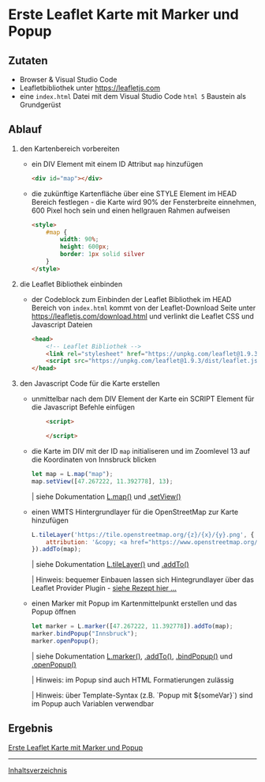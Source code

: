 # Erste Leaflet Karte mit Marker und Popup

## Zutaten

- Browser & Visual Studio Code
- Leafletbibliothek unter <https://leafletjs.com>
- eine `index.html` Datei mit dem Visual Studio Code `html 5` Baustein als Grundgerüst

## Ablauf

1. den Kartenbereich vorbereiten

    - ein DIV Element mit einem ID Attribut `map` hinzufügen

        ```html
        <div id="map"></div>
        ```

    - die zukünftige Kartenfläche über eine STYLE Element im HEAD Bereich festlegen - die Karte wird 90% der Fensterbreite einnehmen, 600 Pixel hoch sein und einen hellgrauen Rahmen aufweisen

        ```html
        <style>
            #map {
                width: 90%;
                height: 600px;
                border: 1px solid silver
            }
        </style>
        ```

2. die Leaflet Bibliothek einbinden

    - der Codeblock zum Einbinden der Leaflet Bibliothek im HEAD Bereich von `index.html` kommt von der Leaflet-Download Seite unter <https://leafletjs.com/download.html> und verlinkt die Leaflet CSS und Javascript Dateien

        ```html
        <head>
            <!-- Leaflet Bibliothek -->
            <link rel="stylesheet" href="https://unpkg.com/leaflet@1.9.3/dist/leaflet.css" integrity="sha256-kLaT2GOSpHechhsozzB+flnD+zUyjE2LlfWPgU04xyI=" crossorigin="" />
            <script src="https://unpkg.com/leaflet@1.9.3/dist/leaflet.js" integrity="sha256-WBkoXOwTeyKclOHuWtc+i2uENFpDZ9YPdf5Hf+D7ewM=" crossorigin=""></script>
        </head>
        ```

3. den Javascript Code für die Karte erstellen

    - unmittelbar nach dem DIV Element der Karte ein SCRIPT Element für die Javascript Befehle einfügen

        ```html
            <script>

            </script>
        ```

    - die Karte im DIV mit der ID `map` initialiseren und im Zoomlevel 13 auf die Koordinaten von Innsbruck blicken

        ```javascript
        let map = L.map("map");
        map.setView([47.267222, 11.392778], 13);
        ```

        | siehe Dokumentation [L.map()](https://leafletjs.com/reference.html#map) und [.setView()](https://leafletjs.com/reference.html#map-setview)

    - einen WMTS Hintergrundlayer für die OpenStreetMap zur Karte hinzufügen

        ```javascript
        L.tileLayer('https://tile.openstreetmap.org/{z}/{x}/{y}.png', {
            attribution: '&copy; <a href="https://www.openstreetmap.org/copyright">OpenStreetMap</a> contributors'
        }).addTo(map);
        ```

        | siehe Dokumentation [L.tileLayer()](https://leafletjs.com/reference.html#tilelayer) und [.addTo()](https://leafletjs.com/reference.html#tilelayer-addto)

        | Hinweis: bequemer Einbauen lassen sich Hintegrundlayer über das Leaflet Provider Plugin - [siehe Rezept hier ...](plugin_leaflet_provider)

    - einen Marker mit Popup im Kartenmittelpunkt erstellen und das Popup öffnen

        ```javascript
        let marker = L.marker([47.267222, 11.392778]).addTo(map);
        marker.bindPopup("Innsbruck");
        marker.openPopup();
        ```

        | siehe Dokumentation [L.marker()](https://leafletjs.com/reference.html#marker), [.addTo()](https://leafletjs.com/reference.html#marker-addto), [.bindPopup()](https://leafletjs.com/reference.html#marker-bindpopup) und  [.openPopup()](https://leafletjs.com/reference.html#marker-openpopup)

        | Hinweis: im Popup sind auch HTML Formatierungen zulässig

        | Hinweis: über Template-Syntax (z.B. \`Popup mit ${someVar}\`) sind im Popup auch Variablen verwendbar

## Ergebnis

[Erste Leaflet Karte mit Marker und Popup](https://webmapping.github.io/cookbook/first_leaflet_map_example.html)

___
[Inhaltsverzeichnis](https://webmapping.github.io/cookbook/index)
